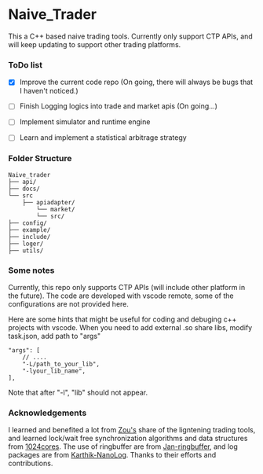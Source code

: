 # Naive_Trader
This a C++ based naive trading tools. Currently only support CTP APIs, and will keep updating to support other trading platforms.

### ToDo list
- [x] Improve the current code repo (On going, there will always be bugs that I haven't noticed.)
- [ ] Finish Logging logics into trade and market apis (On going...)
- [ ] Implement simulator and runtime engine
- [ ] Learn and implement a statistical arbitrage strategy


### Folder Structure
```
Naive_trader
├── api/
├── docs/
└── src
    ├── apiadapter/
        └── market/
        └── src/
├── config/
├── example/
├── include/
├── loger/
├── utils/
```

### Some notes
Currently, this repo only supports CTP APIs (will include other platform in the future). The code are developed with vscode remote, some of the configurations are not provided here. 

Here are some hints that might be useful for coding and debuging c++ projects with vscode. When you need to add external .so share libs, modify task.json, add path to "args"
```
"args": [
    // ....
    "-L/path_to_your_lib",
    "-lyour_lib_name",
],
```
Note that after "-l", "lib" should not appear. 


### Acknowledgements
I learned and benefited a lot from [Zou's](https://gitee.com/lightning-trader/lightning-futures/) share of the ligntening trading tools, and learned lock/wait free synchronization algorithms and data structures from [1024cores](https://www.1024cores.net/home). The use of ringbuffer are from [Jan-ringbuffer](https://github.com/jnk0le/Ring-Buffer/blob/master/ringbuffer.hpp),  and log packages are from [Karthik-NanoLog](https://github.com/Iyengar111/NanoLog/tree/master). Thanks to their efforts and contributions.
